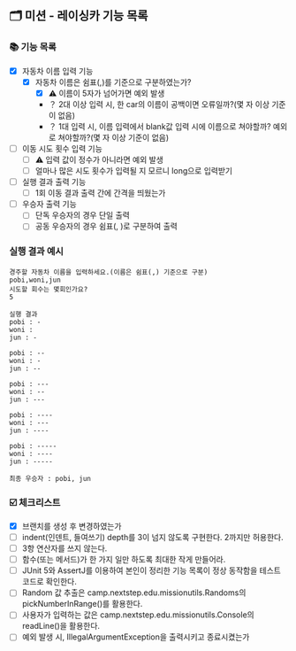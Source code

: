## 🗂 미션 - 레이싱카 기능 목록

###  📚 기능 목록

- [x] 자동차 이름 입력 기능
  + [x] 자동차 이름은 쉼표(,)를 기준으로 구분하였는가?
    * [x] ⚠️ 이름이 5자가 넘어가면 예외 발생
    * ？️ 2대 이상 입력 시, 한 car의 이름이 공백이면 오류일까?(몇 자 이상 기준이 없음)
    * ？️ 1대 입력 시, 이름 입력에서 blank값 입력 시에 이름으로 쳐야할까? 예외로 쳐야할까?(몇 자 이상 기준이 없음)
- [ ] 이동 시도 횟수 입력 기능
  * [ ] ⚠️ 입력 값이 정수가 아니라면 예외 발생
  * [ ] 얼마나 많은 시도 횟수가 입력될 지 모르니 long으로 입력받기
- [ ] 실행 결과 출력 기능
  + [ ] 1회 이동 결과 출력 간에 간격을 띄웠는가
- [ ] 우승자 출력 기능
  + [ ] 단독 우승자의 경우 단일 출력
  + [ ] 공동 우승자의 경우 쉼표(, )로 구분하여 출력

### 실행 결과 예시
```text
경주할 자동차 이름을 입력하세요.(이름은 쉼표(,) 기준으로 구분)
pobi,woni,jun
시도할 회수는 몇회인가요?
5

실행 결과
pobi : -
woni : 
jun : -

pobi : --
woni : -
jun : --

pobi : ---
woni : --
jun : ---

pobi : ----
woni : ---
jun : ----

pobi : -----
woni : ----
jun : -----

최종 우승자 : pobi, jun
```

###  ☑️ 체크리스트

- [x] 브랜치를 생성 후 변경하였는가
- [ ] indent(인덴트, 들여쓰기) depth를 3이 넘지 않도록 구현한다. 2까지만 허용한다.
- [ ] 3항 연산자를 쓰지 않는다.
- [ ] 함수(또는 메서드)가 한 가지 일만 하도록 최대한 작게 만들어라.
- [ ] JUnit 5와 AssertJ를 이용하여 본인이 정리한 기능 목록이 정상 동작함을 테스트 코드로 확인한다.
- [ ] Random 값 추출은 camp.nextstep.edu.missionutils.Randoms의 pickNumberInRange()를 활용한다.
- [ ] 사용자가 입력하는 값은 camp.nextstep.edu.missionutils.Console의 readLine()을 활용한다.
- [ ] 예외 발생 시, IllegalArgumentException을 출력시키고 종료시켰는가
